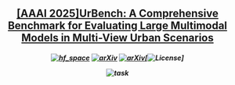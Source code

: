 <h2 align="center"> <a href="">[AAAI 2025]UrBench: A Comprehensive Benchmark for Evaluating Large Multimodal Models in Multi-View Urban Scenarios</a><h5 align="center">

[![hf_space](https://img.shields.io/badge/🤗-%20Open%20In%20HF-blue.svg)](https://arxiv.org/abs/2408.17267) [![arXiv](https://img.shields.io/badge/Arxiv-2402.14289-b31b1b.svg?logo=arXiv)](https://arxiv.org/abs/2408.17267) [![arXiv](https://img.shields.io/badge/Arxiv-2405.11788-b31b1b.svg?logo=arXiv)](https://arxiv.org/abs/2405.11788)[![License](https://github.com/opendatalab/UrBench?tab=Apache-2.0-1-ov-file#readme)]

![task](./assets/tasks.png)


